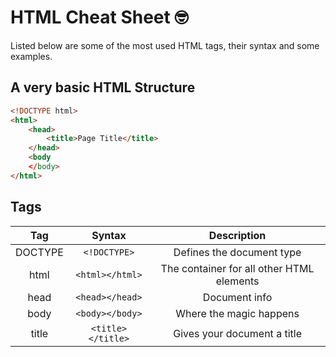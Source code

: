 # HTML Cheat Sheet :nerd_face:
Listed below are some of the most used HTML tags, their syntax and some examples.

## A very basic HTML Structure
```HTML
<!DOCTYPE html>
<html>
 	<head>
		<title>Page Title</title>
   	</head>
   	<body
   	</body>
</html>
```

## Tags
| 	Tag 	   | 	Syntax         | Description 	                           |
| 	:---:      |     :---:         |	:---:                                  |
| DOCTYPE  	   | `<!DOCTYPE>`        | Defines the document type                 |
| html         | `<html></html>`     | The container for all other HTML elements |
| head         | `<head></head>`     | Document info                             |
| body         | `<body></body>`     | Where the magic happens                   |
| title        | `<title></title>`   | Gives your document a title               |



